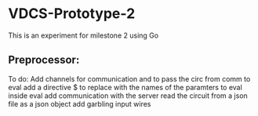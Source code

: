 # VDCS-Prototype-2
This is an experiment for milestone 2 using Go
## Preprocessor:
To do:
    Add channels for communication and to pass the circ from comm to eval
    add a directive $ to replace with the names of the paramters to eval inside eval
    add communication with the server
    read the circuit from a json file as a json object
    add garbling input wires